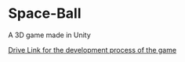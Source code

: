 # Space-Ball
A 3D game made in Unity

[Drive Link for the development process of the game](https://drive.google.com/drive/folders/1aqJz2vDqu4on5ji-g_PNaxLLObInM0vO?usp=sharing)
